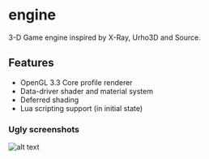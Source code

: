# engine
3-D Game engine inspired by X-Ray, Urho3D and Source.

## Features
* OpenGL 3.3 Core profile renderer
* Data-driver shader and material system
* Deferred shading
* Lua scripting support (in initial state)

### Ugly screenshots
![alt text](https://ugozapad.github.io/images/ss2.jpg)
